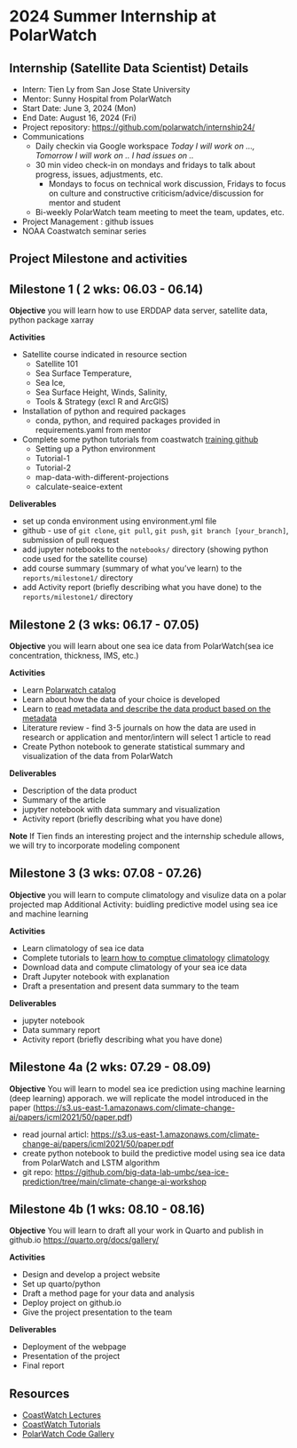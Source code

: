 # 2024  Summer Internship at PolarWatch

## Internship (Satellite Data Scientist) Details
* Intern: Tien Ly from San Jose State University
* Mentor: Sunny Hospital from PolarWatch
* Start Date: June 3, 2024 (Mon)
* End Date: August 16, 2024 (Fri)
* Project repository: https://github.com/polarwatch/internship24/
* Communications
  * Daily checkin via Google workspace  *Today I will work on ..., Tomorrow I will work on .. I had issues on ..*
  * 30 min video check-in on mondays and fridays to talk about progress, issues, adjustments, etc.
    * Mondays to focus on technical work discussion, Fridays to focus on culture and constructive criticism/advice/discussion for mentor and student
  * Bi-weekly PolarWatch team meeting to meet the team, updates, etc.
* Project Management : github issues 
* NOAA Coastwatch seminar series 
 
## Project Milestone and activities

## Milestone 1 ( 2 wks: 06.03 - 06.14)

__Objective__  you will learn how to use ERDDAP data server, satellite data, python package xarray

__Activities__
* Satellite course indicated in resource section
  * Satellite 101
  * Sea Surface Temperature,
  * Sea Ice,
  * Sea Surface Height, Winds, Salinity,
  * Tools & Strategy (excl R and ArcGIS)
* Installation of python and required packages
  * conda, python, and required packages provided in requirements.yaml from mentor
* Complete some python tutorials from coastwatch [training github](https://github.com/coastwatch-training/CoastWatch-Tutorials)
  * Setting up a Python environment
  * Tutorial-1
  * Tutorial-2
  * map-data-with-different-projections
  * calculate-seaice-extent
  
__Deliverables__
* set up conda environment using environment.yml file
* github - use of `git clone`, `git pull`, `git push`, `git branch [your_branch]`, submission of pull request
* add jupyter notebooks to the `notebooks/` directory (showing python code used for the satellite course)
* add course summary (summary of what you’ve learn) to the `reports/milestone1/` directory
* add Activity report (briefly describing what you have done) to the `reports/milestone1/` directory

## Milestone 2 (3 wks: 06.17 - 07.05) 

__Objective__ 
you will learn about one sea ice data from PolarWatch(sea ice concentration, thickness, IMS, etc.)

__Activities__
* Learn [Polarwatch catalog](https://polarwatch.noaa.gov/)
* Learn about how the data of your choice is developed
* Learn to [read metadata and describe the data product based on the metadata](https://github.com/polarwatch/code-gallery/tree/main/working-with-sea-ice-conc-data) 
* Literature review - find 3-5 journals on how the data are used in research or application and mentor/intern will select 1 article to read
* Create Python notebook to generate statistical summary and visualization of the data from PolarWatch

__Deliverables__
* Description of the data product
* Summary of the article
* jupyter notebook with data summary and visualization
* Activity report (briefly describing what you have done)

__Note__
If Tien finds an interesting project and the internship schedule allows, we will try to incorporate modeling component

## Milestone 3 (3 wks: 07.08 - 07.26)

__Objective__ 
you will learn to compute climatology and visulize data on a polar projected map 
Additional Activity: buidling predictive model using sea ice and machine learning

__Activities__
* Learn climatology of sea ice data
* Complete tutorials to [learn how to comptue climatology](https://www.linkedin.com/pulse/python-climate-data-analysis-tutorial-code-ali-ahmadalipour/) [climatology](https://climate.usu.edu/people/yoshi/pyclm101/monthly.html#anomalies-and-climatology)
* Download data and compute climatology of your sea ice data
* Draft Jupyter notebook with explanation
* Draft a presentation and present data summary to the team


__Deliverables__

* jupyter notebook
* Data summary report
* Activity report (briefly describing what you have done)


## Milestone 4a (2 wks: 07.29 - 08.09)
__Objective__
You will learn to model sea ice prediction using machine learning (deep learning) apporach. we will replicate the 
model introduced in the paper (https://s3.us-east-1.amazonaws.com/climate-change-ai/papers/icml2021/50/paper.pdf)

  * read journal articl: https://s3.us-east-1.amazonaws.com/climate-change-ai/papers/icml2021/50/paper.pdf
  * create python notebook to build the predictive model using sea ice data from PolarWatch and LSTM algorithm
  * git repo: https://github.com/big-data-lab-umbc/sea-ice-prediction/tree/main/climate-change-ai-workshop


## Milestone 4b (1 wks: 08.10 - 08.16)


__Objective__ 
You will learn to draft all your work in Quarto and publish in github.io 
https://quarto.org/docs/gallery/

__Activities__
* Design and develop a project website
* Set up quarto/python
* Draft a method page for your data and analysis
* Deploy project on github.io
* Give the project presentation to the team
  
__Deliverables__

* Deployment of the webpage
* Presentation of the project
* Final report

## Resources

* [CoastWatch Lectures](https://umd.instructure.com/courses/1336575)
* [CoastWatch Tutorials](https://github.com/coastwatch-training/CoastWatch-Tutorials)
* [PolarWatch Code Gallery](https://github.com/polarwatch/code-gallery)
